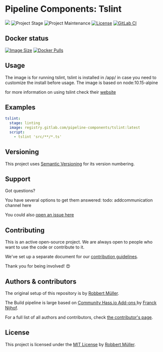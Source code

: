 # Pipeline Components: Tslint

[![][gitlab-repo-shield]][repository]
![Project Stage][project-stage-shield]
![Project Maintenance][maintenance-shield]
[![License][license-shield]](LICENSE)
[![GitLab CI][gitlabci-shield]][gitlabci]

## Docker status

[![Image Size][size-shield]][dockerhub]
[![Docker Pulls][pulls-shield]][dockerhub]

## Usage

The image is for running tslint, tslint is installed in /app/ in case you need to customize the install before usage.
The image is based on node:10.15-alpine

for more information on using tslint check their [website][tslintwebsite]

## Examples

```yaml
tslint:
  stage: linting
  image: registry.gitlab.com/pipeline-components/tslint:latest
  script:
    - tslint 'src/**/*.ts'
```

## Versioning

This project uses [Semantic Versioning][semver] for its version numbering.

## Support

Got questions?

You have several options to get them answered:
todo: addcommunication channel here

You could also [open an issue here][issue]

## Contributing

This is an active open-source project. We are always open to people who want to
use the code or contribute to it.

We've set up a separate document for our [contribution guidelines][contributing-link].

Thank you for being involved! 😍

## Authors & contributors

The original setup of this repository is by [Robbert Müller][mjrider].

The Build pipeline is large based on [Community Hass.io Add-ons
][hassio-addons] by [Franck Nijhof][frenck].

For a full list of all authors and contributors,
check [the contributor's page][contributors].

## License

This project is licensed under the [MIT License](./LICENSE) by [Robbert Müller][mjrider].

[contributing-link]: https://pipeline-components.dev/contributing/
[contributors]: https://gitlab.com/pipeline-components/tslint/-/graphs/main
[discord]: https://discord.gg/vhxWFfP
[dockerhub]: https://hub.docker.com/r/pipelinecomponents/tslint
[frenck]: https://github.com/frenck
[gitlab-repo-shield]: https://img.shields.io/badge/Source-Gitlab-orange.svg?logo=gitlab
[gitlabci-shield]: https://img.shields.io/gitlab/pipeline/pipeline-components/tslint.svg
[gitlabci]: https://gitlab.com/pipeline-components/tslint/-/commits/main
[hassio-addons]: https://github.com/hassio-addons
[issue]: https://gitlab.com/pipeline-components/tslint/issues
[license-shield]: https://img.shields.io/badge/License-MIT-green.svg
[maintenance-shield]: https://img.shields.io/maintenance/yes/2025.svg
[mjrider]: https://gitlab.com/mjrider
[project-stage-shield]: https://img.shields.io/badge/project%20stage-production%20ready-brightgreen.svg
[pulls-shield]: https://img.shields.io/docker/pulls/pipelinecomponents/tslint.svg?logo=docker
[repository]: https://gitlab.com/pipeline-components/tslint
[semver]: http://semver.org/spec/v2.0.0.html
[size-shield]: https://img.shields.io/docker/image-size/pipelinecomponents/tslint.svg?logo=docker

[tslintwebsite]: https://palantir.github.io/tslint/
